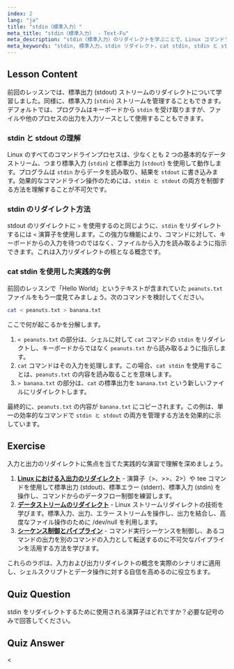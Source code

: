 ```yaml
---
index: 2
lang: "ja"
title: "stdin（標準入力）"
meta_title: "stdin（標準入力） - Text-Fu"
meta_description: "stdin（標準入力）のリダイレクトを学ぶことで、Linux コマンドライン操作を習得しましょう。このガイドでは、stdin と stdout の関係、'<'演算子の使用方法、およびデータストリームを効果的に管理するための「cat stdin」などの実践的な例を解説します。"
meta_keywords: "stdin, 標準入力，stdin リダイレクト，cat stdin, stdin と stdout, Linux リダイレクト，コマンドライン，入力ストリーム"
---
```


## Lesson Content

前回のレッスンでは、標準出力 (stdout) ストリームのリダイレクトについて学習しました。同様に、標準入力 (`stdin`) ストリームを管理することもできます。デフォルトでは、プログラムはキーボードから `stdin` を受け取りますが、ファイルや他のプロセスの出力を入力ソースとして使用することもできます。

### stdin と stdout の理解

Linux のすべてのコマンドラインプロセスは、少なくとも 2 つの基本的なデータストリーム、つまり標準入力 (`stdin`) と標準出力 (`stdout`) を使用して動作します。プログラムは `stdin` からデータを読み取り、結果を `stdout` に書き込みます。効果的なコマンドライン操作のためには、`stdin と stdout` の両方を制御する方法を理解することが不可欠です。

### stdin のリダイレクト方法

stdout のリダイレクトに `>` を使用するのと同じように、`stdin` をリダイレクトするには `<` 演算子を使用します。この強力な機能により、コマンドに対して、キーボードからの入力を待つのではなく、ファイルから入力を読み取るように指示できます。これは入力リダイレクトの核となる概念です。

### cat stdin を使用した実践的な例

前回のレッスンで「Hello World」というテキストが含まれていた `peanuts.txt` ファイルをもう一度見てみましょう。次のコマンドを検討してください。

```bash
cat < peanuts.txt > banana.txt
```

ここで何が起こるかを分解します。

1. `< peanuts.txt` の部分は、シェルに対して `cat` コマンドの `stdin` をリダイレクトし、キーボードからではなく `peanuts.txt` から読み取るように指示します。
2. `cat` コマンドはその入力を処理します。この場合、`cat stdin` を使用することは、`peanuts.txt` の内容を読み取ることを意味します。
3. `> banana.txt` の部分は、`cat` の標準出力を `banana.txt` という新しいファイルにリダイレクトします。

最終的に、`peanuts.txt` の内容が `banana.txt` にコピーされます。この例は、単一の効率的なコマンドで `stdin と stdout` の両方を管理する方法を効果的に示しています。

## Exercise

入力と出力のリダイレクトに焦点を当てた実践的な演習で理解を深めましょう。

1. **[Linux における入出力のリダイレクト](https://labex.io/ja/labs/comptia-redirecting-input-and-output-in-linux-590840)** - 演算子（>、>>、2>）や tee コマンドを使用して標準出力 (stdout)、標準エラー (stderr)、標準入力 (stdin) を操作し、コマンドからのデータフロー制御を練習します。
2. **[データストリームのリダイレクト](https://labex.io/ja/labs/linux-data-stream-redirection-17995)** - Linux ストリームリダイレクトの技術を学びます。標準入力、出力、エラー ストリームを操作し、出力を結合し、高度なファイル操作のために /dev/null を利用します。
3. **[シーケンス制御とパイプライン](https://labex.io/ja/labs/linux-sequence-control-and-pipeline-17994)** - コマンド実行シーケンスを制御し、あるコマンドの出力を別のコマンドの入力として転送するのに不可欠なパイプラインを活用する方法を学びます。

これらのラボは、入力および出力リダイレクトの概念を実際のシナリオに適用し、シェルスクリプトとデータ操作に対する自信を高めるのに役立ちます。

## Quiz Question

stdin をリダイレクトするために使用される演算子はどれですか？必要な記号のみで回答してください。

## Quiz Answer

<

